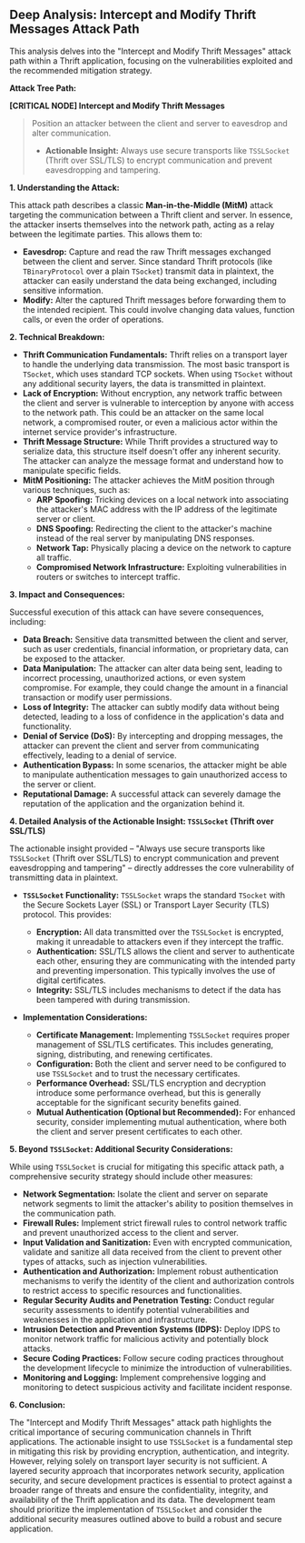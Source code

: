 ## Deep Analysis: Intercept and Modify Thrift Messages Attack Path

This analysis delves into the "Intercept and Modify Thrift Messages" attack path within a Thrift application, focusing on the vulnerabilities exploited and the recommended mitigation strategy.

**Attack Tree Path:**

**[CRITICAL NODE] Intercept and Modify Thrift Messages**

> Position an attacker between the client and server to eavesdrop and alter communication.
> *   **Actionable Insight:** Always use secure transports like `TSSLSocket` (Thrift over SSL/TLS) to encrypt communication and prevent eavesdropping and tampering.

**1. Understanding the Attack:**

This attack path describes a classic **Man-in-the-Middle (MitM)** attack targeting the communication between a Thrift client and server. In essence, the attacker inserts themselves into the network path, acting as a relay between the legitimate parties. This allows them to:

* **Eavesdrop:** Capture and read the raw Thrift messages exchanged between the client and server. Since standard Thrift protocols (like `TBinaryProtocol` over a plain `TSocket`) transmit data in plaintext, the attacker can easily understand the data being exchanged, including sensitive information.
* **Modify:** Alter the captured Thrift messages before forwarding them to the intended recipient. This could involve changing data values, function calls, or even the order of operations.

**2. Technical Breakdown:**

* **Thrift Communication Fundamentals:** Thrift relies on a transport layer to handle the underlying data transmission. The most basic transport is `TSocket`, which uses standard TCP sockets. When using `TSocket` without any additional security layers, the data is transmitted in plaintext.
* **Lack of Encryption:**  Without encryption, any network traffic between the client and server is vulnerable to interception by anyone with access to the network path. This could be an attacker on the same local network, a compromised router, or even a malicious actor within the internet service provider's infrastructure.
* **Thrift Message Structure:** While Thrift provides a structured way to serialize data, this structure itself doesn't offer any inherent security. The attacker can analyze the message format and understand how to manipulate specific fields.
* **MitM Positioning:**  The attacker achieves the MitM position through various techniques, such as:
    * **ARP Spoofing:**  Tricking devices on a local network into associating the attacker's MAC address with the IP address of the legitimate server or client.
    * **DNS Spoofing:**  Redirecting the client to the attacker's machine instead of the real server by manipulating DNS responses.
    * **Network Tap:**  Physically placing a device on the network to capture all traffic.
    * **Compromised Network Infrastructure:** Exploiting vulnerabilities in routers or switches to intercept traffic.

**3. Impact and Consequences:**

Successful execution of this attack can have severe consequences, including:

* **Data Breach:** Sensitive data transmitted between the client and server, such as user credentials, financial information, or proprietary data, can be exposed to the attacker.
* **Data Manipulation:** The attacker can alter data being sent, leading to incorrect processing, unauthorized actions, or even system compromise. For example, they could change the amount in a financial transaction or modify user permissions.
* **Loss of Integrity:** The attacker can subtly modify data without being detected, leading to a loss of confidence in the application's data and functionality.
* **Denial of Service (DoS):** By intercepting and dropping messages, the attacker can prevent the client and server from communicating effectively, leading to a denial of service.
* **Authentication Bypass:** In some scenarios, the attacker might be able to manipulate authentication messages to gain unauthorized access to the server or client.
* **Reputational Damage:** A successful attack can severely damage the reputation of the application and the organization behind it.

**4. Detailed Analysis of the Actionable Insight: `TSSLSocket` (Thrift over SSL/TLS)**

The actionable insight provided – "Always use secure transports like `TSSLSocket` (Thrift over SSL/TLS) to encrypt communication and prevent eavesdropping and tampering" – directly addresses the core vulnerability of transmitting data in plaintext.

* **`TSSLSocket` Functionality:** `TSSLSocket` wraps the standard `TSocket` with the Secure Sockets Layer (SSL) or Transport Layer Security (TLS) protocol. This provides:
    * **Encryption:** All data transmitted over the `TSSLSocket` is encrypted, making it unreadable to attackers even if they intercept the traffic.
    * **Authentication:** SSL/TLS allows the client and server to authenticate each other, ensuring they are communicating with the intended party and preventing impersonation. This typically involves the use of digital certificates.
    * **Integrity:** SSL/TLS includes mechanisms to detect if the data has been tampered with during transmission.

* **Implementation Considerations:**
    * **Certificate Management:** Implementing `TSSLSocket` requires proper management of SSL/TLS certificates. This includes generating, signing, distributing, and renewing certificates.
    * **Configuration:** Both the client and server need to be configured to use `TSSLSocket` and to trust the necessary certificates.
    * **Performance Overhead:** SSL/TLS encryption and decryption introduce some performance overhead, but this is generally acceptable for the significant security benefits gained.
    * **Mutual Authentication (Optional but Recommended):**  For enhanced security, consider implementing mutual authentication, where both the client and server present certificates to each other.

**5. Beyond `TSSLSocket`: Additional Security Considerations:**

While using `TSSLSocket` is crucial for mitigating this specific attack path, a comprehensive security strategy should include other measures:

* **Network Segmentation:**  Isolate the client and server on separate network segments to limit the attacker's ability to position themselves in the communication path.
* **Firewall Rules:** Implement strict firewall rules to control network traffic and prevent unauthorized access to the client and server.
* **Input Validation and Sanitization:**  Even with encrypted communication, validate and sanitize all data received from the client to prevent other types of attacks, such as injection vulnerabilities.
* **Authentication and Authorization:** Implement robust authentication mechanisms to verify the identity of the client and authorization controls to restrict access to specific resources and functionalities.
* **Regular Security Audits and Penetration Testing:**  Conduct regular security assessments to identify potential vulnerabilities and weaknesses in the application and infrastructure.
* **Intrusion Detection and Prevention Systems (IDPS):** Deploy IDPS to monitor network traffic for malicious activity and potentially block attacks.
* **Secure Coding Practices:**  Follow secure coding practices throughout the development lifecycle to minimize the introduction of vulnerabilities.
* **Monitoring and Logging:** Implement comprehensive logging and monitoring to detect suspicious activity and facilitate incident response.

**6. Conclusion:**

The "Intercept and Modify Thrift Messages" attack path highlights the critical importance of securing communication channels in Thrift applications. The actionable insight to use `TSSLSocket` is a fundamental step in mitigating this risk by providing encryption, authentication, and integrity. However, relying solely on transport layer security is not sufficient. A layered security approach that incorporates network security, application security, and secure development practices is essential to protect against a broader range of threats and ensure the confidentiality, integrity, and availability of the Thrift application and its data. The development team should prioritize the implementation of `TSSLSocket` and consider the additional security measures outlined above to build a robust and secure application.
